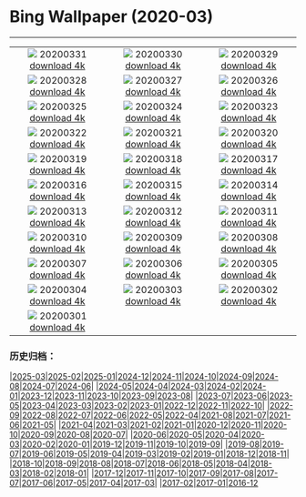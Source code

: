 # Bing Wallpaper (2020-03)
**************
| | | |
| :----: | :----: | :----: |
| ![](https://www.bing.com/th?id=OHR.TheTwist_EN-US1554358364_1920x1080.jpg) 20200331 [download 4k](https://www.bing.com/th?id=OHR.TheTwist_EN-US1554358364_UHD.jpg) | ![](https://www.bing.com/th?id=OHR.GalesnjakIsland_EN-US8495200916_1920x1080.jpg) 20200330 [download 4k](https://www.bing.com/th?id=OHR.GalesnjakIsland_EN-US8495200916_UHD.jpg) | ![](https://www.bing.com/th?id=OHR.BorrowingDays_EN-US1332727011_1920x1080.jpg) 20200329 [download 4k](https://www.bing.com/th?id=OHR.BorrowingDays_EN-US1332727011_UHD.jpg) |
| ![](https://www.bing.com/th?id=OHR.FormentorHolidays_EN-US1927408350_1920x1080.jpg) 20200328 [download 4k](https://www.bing.com/th?id=OHR.FormentorHolidays_EN-US1927408350_UHD.jpg) | ![](https://www.bing.com/th?id=OHR.CharlestonAzaleas_EN-US1112132446_1920x1080.jpg) 20200327 [download 4k](https://www.bing.com/th?id=OHR.CharlestonAzaleas_EN-US1112132446_UHD.jpg) | ![](https://www.bing.com/th?id=OHR.NoCaliCoast_EN-US0095184591_1920x1080.jpg) 20200326 [download 4k](https://www.bing.com/th?id=OHR.NoCaliCoast_EN-US0095184591_UHD.jpg) |
| ![](https://www.bing.com/th?id=OHR.RadcliffeCamera_EN-US0047487559_1920x1080.jpg) 20200325 [download 4k](https://www.bing.com/th?id=OHR.RadcliffeCamera_EN-US0047487559_UHD.jpg) | ![](https://www.bing.com/th?id=OHR.SpainBeeEaters_EN-US0011186052_1920x1080.jpg) 20200324 [download 4k](https://www.bing.com/th?id=OHR.SpainBeeEaters_EN-US0011186052_UHD.jpg) | ![](https://www.bing.com/th?id=OHR.LenticularVideo_EN-US3256283499_1920x1080.jpg) 20200323 [download 4k](https://www.bing.com/th?id=OHR.LenticularVideo_EN-US3256283499_UHD.jpg) |
| ![](https://www.bing.com/th?id=OHR.StepWell_EN-US9916978488_1920x1080.jpg) 20200322 [download 4k](https://www.bing.com/th?id=OHR.StepWell_EN-US9916978488_UHD.jpg) | ![](https://www.bing.com/th?id=OHR.PabloNeruda_EN-US9874244430_1920x1080.jpg) 20200321 [download 4k](https://www.bing.com/th?id=OHR.PabloNeruda_EN-US9874244430_UHD.jpg) | ![](https://www.bing.com/th?id=OHR.SaltonSea_EN-US9699729653_1920x1080.jpg) 20200320 [download 4k](https://www.bing.com/th?id=OHR.SaltonSea_EN-US9699729653_UHD.jpg) |
| ![](https://www.bing.com/th?id=OHR.EquinoxAngkor_EN-US9664645165_1920x1080.jpg) 20200319 [download 4k](https://www.bing.com/th?id=OHR.EquinoxAngkor_EN-US9664645165_UHD.jpg) | ![](https://www.bing.com/th?id=OHR.RobertCurbeam_EN-US9633185364_1920x1080.jpg) 20200318 [download 4k](https://www.bing.com/th?id=OHR.RobertCurbeam_EN-US9633185364_UHD.jpg) | ![](https://www.bing.com/th?id=OHR.Knowth_EN-US9596233080_1920x1080.jpg) 20200317 [download 4k](https://www.bing.com/th?id=OHR.Knowth_EN-US9596233080_UHD.jpg) |
| ![](https://www.bing.com/th?id=OHR.SirThomasMore_EN-US9546326212_1920x1080.jpg) 20200316 [download 4k](https://www.bing.com/th?id=OHR.SirThomasMore_EN-US9546326212_UHD.jpg) | ![](https://www.bing.com/th?id=OHR.MetamorphicRocks_EN-US9509651378_1920x1080.jpg) 20200315 [download 4k](https://www.bing.com/th?id=OHR.MetamorphicRocks_EN-US9509651378_UHD.jpg) | ![](https://www.bing.com/th?id=OHR.Cirkelbroen_EN-US9451869319_1920x1080.jpg) 20200314 [download 4k](https://www.bing.com/th?id=OHR.Cirkelbroen_EN-US9451869319_UHD.jpg) |
| ![](https://www.bing.com/th?id=OHR.JerteCherries_EN-US9711617537_1920x1080.jpg) 20200313 [download 4k](https://www.bing.com/th?id=OHR.JerteCherries_EN-US9711617537_UHD.jpg) | ![](https://www.bing.com/th?id=OHR.SiestaKey_EN-US2874626647_1920x1080.jpg) 20200312 [download 4k](https://www.bing.com/th?id=OHR.SiestaKey_EN-US2874626647_UHD.jpg) | ![](https://www.bing.com/th?id=OHR.CubsEmerge_EN-US2822084703_1920x1080.jpg) 20200311 [download 4k](https://www.bing.com/th?id=OHR.CubsEmerge_EN-US2822084703_UHD.jpg) |
| ![](https://www.bing.com/th?id=OHR.DoljatraPowder_EN-US8224224106_1920x1080.jpg) 20200310 [download 4k](https://www.bing.com/th?id=OHR.DoljatraPowder_EN-US8224224106_UHD.jpg) | ![](https://www.bing.com/th?id=OHR.SnoozyTheBear_EN-US2658340968_1920x1080.jpg) 20200309 [download 4k](https://www.bing.com/th?id=OHR.SnoozyTheBear_EN-US2658340968_UHD.jpg) | ![](https://www.bing.com/th?id=OHR.JoanNYC_EN-US2569219288_1920x1080.jpg) 20200308 [download 4k](https://www.bing.com/th?id=OHR.JoanNYC_EN-US2569219288_UHD.jpg) |
| ![](https://www.bing.com/th?id=OHR.BronteBaths_EN-US9467599141_1920x1080.jpg) 20200307 [download 4k](https://www.bing.com/th?id=OHR.BronteBaths_EN-US9467599141_UHD.jpg) | ![](https://www.bing.com/th?id=OHR.BluebirdsYNP_EN-US2456710517_1920x1080.jpg) 20200306 [download 4k](https://www.bing.com/th?id=OHR.BluebirdsYNP_EN-US2456710517_UHD.jpg) | ![](https://www.bing.com/th?id=OHR.CarnegieaGigantea_EN-US2414292735_1920x1080.jpg) 20200305 [download 4k](https://www.bing.com/th?id=OHR.CarnegieaGigantea_EN-US2414292735_UHD.jpg) |
| ![](https://www.bing.com/th?id=OHR.ElPit_EN-US2350184760_1920x1080.jpg) 20200304 [download 4k](https://www.bing.com/th?id=OHR.ElPit_EN-US2350184760_UHD.jpg) | ![](https://www.bing.com/th?id=OHR.SpectralTarsiers_EN-US2290390785_1920x1080.jpg) 20200303 [download 4k](https://www.bing.com/th?id=OHR.SpectralTarsiers_EN-US2290390785_UHD.jpg) | ![](https://www.bing.com/th?id=OHR.SeussianLandscape_EN-US2146844247_1920x1080.jpg) 20200302 [download 4k](https://www.bing.com/th?id=OHR.SeussianLandscape_EN-US2146844247_UHD.jpg) |
| ![](https://www.bing.com/th?id=OHR.HikersVoters_EN-US2077085885_1920x1080.jpg) 20200301 [download 4k](https://www.bing.com/th?id=OHR.HikersVoters_EN-US2077085885_UHD.jpg) |  |  |

### 历史归档：

|[2025-03](2025-03/2025-03.md)|[2025-02](2025-02/2025-02.md)|[2025-01](2025-01/2025-01.md)|[2024-12](2024-12/2024-12.md)|[2024-11](2024-11/2024-11.md)|[2024-10](2024-10/2024-10.md)|[2024-09](2024-09/2024-09.md)|[2024-08](2024-08/2024-08.md)|[2024-07](2024-07/2024-07.md)|[2024-06](2024-06/2024-06.md)|
|[2024-05](2024-05/2024-05.md)|[2024-04](2024-04/2024-04.md)|[2024-03](2024-03/2024-03.md)|[2024-02](2024-02/2024-02.md)|[2024-01](2024-01/2024-01.md)|[2023-12](2023-12/2023-12.md)|[2023-11](2023-11/2023-11.md)|[2023-10](2023-10/2023-10.md)|[2023-09](2023-09/2023-09.md)|[2023-08](2023-08/2023-08.md)|
|[2023-07](2023-07/2023-07.md)|[2023-06](2023-06/2023-06.md)|[2023-05](2023-05/2023-05.md)|[2023-04](2023-04/2023-04.md)|[2023-03](2023-03/2023-03.md)|[2023-02](2023-02/2023-02.md)|[2023-01](2023-01/2023-01.md)|[2022-12](2022-12/2022-12.md)|[2022-11](2022-11/2022-11.md)|[2022-10](2022-10/2022-10.md)|
|[2022-09](2022-09/2022-09.md)|[2022-08](2022-08/2022-08.md)|[2022-07](2022-07/2022-07.md)|[2022-06](2022-06/2022-06.md)|[2022-05](2022-05/2022-05.md)|[2022-04](2022-04/2022-04.md)|[2021-08](2021-08/2021-08.md)|[2021-07](2021-07/2021-07.md)|[2021-06](2021-06/2021-06.md)|[2021-05](2021-05/2021-05.md)|
|[2021-04](2021-04/2021-04.md)|[2021-03](2021-03/2021-03.md)|[2021-02](2021-02/2021-02.md)|[2021-01](2021-01/2021-01.md)|[2020-12](2020-12/2020-12.md)|[2020-11](2020-11/2020-11.md)|[2020-10](2020-10/2020-10.md)|[2020-09](2020-09/2020-09.md)|[2020-08](2020-08/2020-08.md)|[2020-07](2020-07/2020-07.md)|
|[2020-06](2020-06/2020-06.md)|[2020-05](2020-05/2020-05.md)|[2020-04](2020-04/2020-04.md)|[2020-03](2020-03/2020-03.md)|[2020-02](2020-02/2020-02.md)|[2020-01](2020-01/2020-01.md)|[2019-12](2019-12/2019-12.md)|[2019-11](2019-11/2019-11.md)|[2019-10](2019-10/2019-10.md)|[2019-09](2019-09/2019-09.md)|
|[2019-08](2019-08/2019-08.md)|[2019-07](2019-07/2019-07.md)|[2019-06](2019-06/2019-06.md)|[2019-05](2019-05/2019-05.md)|[2019-04](2019-04/2019-04.md)|[2019-03](2019-03/2019-03.md)|[2019-02](2019-02/2019-02.md)|[2019-01](2019-01/2019-01.md)|[2018-12](2018-12/2018-12.md)|[2018-11](2018-11/2018-11.md)|
|[2018-10](2018-10/2018-10.md)|[2018-09](2018-09/2018-09.md)|[2018-08](2018-08/2018-08.md)|[2018-07](2018-07/2018-07.md)|[2018-06](2018-06/2018-06.md)|[2018-05](2018-05/2018-05.md)|[2018-04](2018-04/2018-04.md)|[2018-03](2018-03/2018-03.md)|[2018-02](2018-02/2018-02.md)|[2018-01](2018-01/2018-01.md)|
|[2017-12](2017-12/2017-12.md)|[2017-11](2017-11/2017-11.md)|[2017-10](2017-10/2017-10.md)|[2017-09](2017-09/2017-09.md)|[2017-08](2017-08/2017-08.md)|[2017-07](2017-07/2017-07.md)|[2017-06](2017-06/2017-06.md)|[2017-05](2017-05/2017-05.md)|[2017-04](2017-04/2017-04.md)|[2017-03](2017-03/2017-03.md)|
|[2017-02](2017-02/2017-02.md)|[2017-01](2017-01/2017-01.md)|[2016-12](2016-12/2016-12.md)